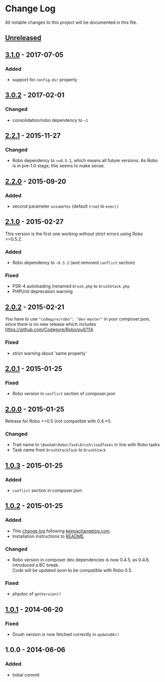 # Change Log
All notable changes to this project will be documented in this file.

## [Unreleased][unreleased]

## [3.1.0] - 2017-07-05

### Added

- support for `config-dir` property

## [3.0.2] - 2017-02-01

### Changed

- consolidation/robo dependency to `~1`

## [2.2.1] - 2015-11-27

### Changed

- Robo dependency to `>=0.5.2`, which means all future versions. As Robo is in pre-1.0 stage, this seems to make sense.

## [2.2.0] - 2015-09-20

### Added

- second parameter `assumeYes` (default `true`) to `exec()`

## [2.1.0] - 2015-02-27

This version is the first one working without strict errors using Robo >=0.5.2.

### Added

- Robo dependency to `~0.5.2` (and removed `conflict` section)

### Fixed

- PSR-4 autoloading (renamed `Drush.php` to `DrushStack.php`
- PHPUnit deprecation warning

## [2.0.2] - 2015-02-21

You have to use `"codegyre/robo": "dev-master"` in your composer.json,
since there is no new release which includes https://github.com/Codegyre/Robo/pull/114.

### Fixed

- strict warning about 'same property'

## [2.0.1] - 2015-01-25

### Fixed

- Robo version in `conflict` section of composer.json

## [2.0.0] - 2015-01-25

Release for Robo >=0.5 (not compatible with 0.4.*!).

### Changed

- Trait name to `\Boedah\Robo\Task\Drush\loadTasks` in line with Robo tasks
- Task name from `DrushStackTask` to `DrushStack`

## [1.0.3] - 2015-01-25

### Added

- `conflict` section in composer.json

## [1.0.2] - 2015-01-25

### Added
- This [change log](CHANGELOG.md) following [keepachangelog.com](http://keepachangelog.com/).
- Installation instructions to [README](README.md).

### Changed
- Robo version in composer dev dependencies is now 0.4.5, as 0.4.6. introduced a BC break.<br>
  Code will be updated soon to be compatible with Robo 0.5.

### Fixed
- phpdoc of `getVersion()`

## [1.0.1] - 2014-06-20

### Fixed
- Drush version is now fetched correctly in `updateDb()`

## 1.0.0 - 2014-06-06

### Added
- Initial commit

[unreleased]: https://github.com/boedah/robo-drush/compare/3.1.0...HEAD
[1.0.1]: https://github.com/boedah/robo-drush/compare/1.0.0...1.0.1
[1.0.2]: https://github.com/boedah/robo-drush/compare/1.0.1...1.0.2
[1.0.3]: https://github.com/boedah/robo-drush/compare/1.0.2...1.0.3
[2.0.0]: https://github.com/boedah/robo-drush/compare/1.0.3...2.0.0
[2.0.1]: https://github.com/boedah/robo-drush/compare/2.0.0...2.0.1
[2.0.2]: https://github.com/boedah/robo-drush/compare/2.0.1...2.0.2
[2.1.0]: https://github.com/boedah/robo-drush/compare/2.0.2...2.1.0
[2.2.0]: https://github.com/boedah/robo-drush/compare/2.1.0...2.2.0
[2.2.1]: https://github.com/boedah/robo-drush/compare/2.2.0...2.2.1
[3.0.2]: https://github.com/boedah/robo-drush/compare/2.2.1...3.0.2
[3.1.0]: https://github.com/boedah/robo-drush/compare/3.0.2...3.1.0
